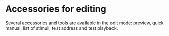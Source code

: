# Accessories for editing

Several accessories and tools are available in the edit mode: preview, quick manual, list of stimuli, test address and test playback.
